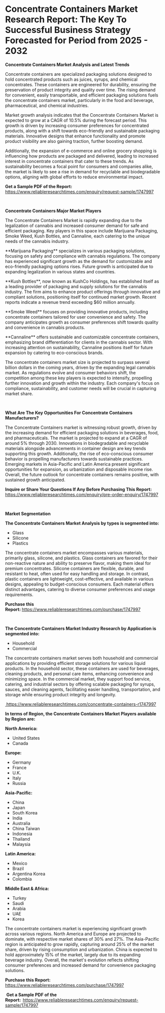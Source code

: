 <p><h1>Concentrate Containers Market Research Report: The Key To Successful Business Strategy Forecasted for Period from 2025 - 2032</h1></p><p><strong>Concentrate Containers Market Analysis and Latest Trends</strong></p>
<p><p>Concentrate containers are specialized packaging solutions designed to hold concentrated products such as juices, syrups, and chemical concentrates. These containers are engineered for durability, ensuring the preservation of product integrity and quality over time. The rising demand for convenient, easily transportable, and efficient packaging solutions fuels the concentrate containers market, particularly in the food and beverage, pharmaceutical, and chemical industries.</p><p>Market growth analysis indicates that the Concentrate Containers Market is expected to grow at a CAGR of 10.5% during the forecast period. This growth is driven by increasing consumer preferences for concentrated products, along with a shift towards eco-friendly and sustainable packaging materials. Innovative designs that enhance functionality and promote product visibility are also gaining traction, further boosting demand.</p><p>Additionally, the expansion of e-commerce and online grocery shopping is influencing how products are packaged and delivered, leading to increased interest in concentrate containers that cater to these trends. As sustainability becomes a focal point for consumers and companies alike, the market is likely to see a rise in demand for recyclable and biodegradable options, aligning with global efforts to reduce environmental impact.</p></p>
<p><strong>Get a Sample PDF of the Report:&nbsp;</strong> <a href="https://www.reliableresearchtimes.com/enquiry/request-sample/1747997?utm_campaign=3171&utm_medium=2&utm_source=Github&utm_content=ia&utm_term=15042025&utm_id=concentrate-containers">https://www.reliableresearchtimes.com/enquiry/request-sample/1747997</a></p>
<p>&nbsp;</p>
<p><strong>Concentrate Containers Major Market Players</strong></p>
<p><p>The Concentrate Containers Market is rapidly expanding due to the legalization of cannabis and increased consumer demand for safe and efficient packaging. Key players in this space include Marijuana Packaging, Smoke Weed, Kush Bottles, and Cannaline, each catering to the unique needs of the cannabis industry.</p><p>**Marijuana Packaging** specializes in various packaging solutions, focusing on safety and compliance with cannabis regulations. The company has experienced significant growth as the demand for customizable and eco-friendly packaging options rises. Future growth is anticipated due to expanding legalization in various states and countries. </p><p>**Kush Bottles**, now known as KushCo Holdings, has established itself as a leading provider of packaging and supply solutions for the cannabis industry. The firm aims to enhance product offerings through innovative and compliant solutions, positioning itself for continued market growth. Recent reports indicate a revenue trend exceeding $60 million annually.</p><p>**Smoke Weed** focuses on providing innovative products, including concentrate containers tailored for user convenience and safety. The company anticipates growth as consumer preferences shift towards quality and convenience in cannabis products. </p><p>**Cannaline** offers sustainable and customizable concentrate containers, emphasizing brand differentiation for clients in the cannabis sector. With increasing attention on sustainability, Cannaline positions itself for future expansion by catering to eco-conscious brands.</p><p>The concentrate containers market size is projected to surpass several billion dollars in the coming years, driven by the expanding legal cannabis market. As regulations evolve and consumer behaviors shift, the competition among these key players is expected to intensify, propelling further innovation and growth within the industry. Each company's focus on compliance, sustainability, and customer needs will be crucial in capturing market share.</p></p>
<p>&nbsp;</p>
<p><strong>What Are The Key Opportunities For Concentrate Containers Manufacturers?</strong></p>
<p><p>The Concentrate Containers market is witnessing robust growth, driven by the increasing demand for efficient packaging solutions in beverages, food, and pharmaceuticals. The market is projected to expand at a CAGR of around 5% through 2030. Innovations in biodegradable and recyclable materials alongside advancements in container design are key trends supporting this growth. Additionally, the rise of eco-conscious consumer behavior is propelling manufacturers towards sustainable practices. Emerging markets in Asia-Pacific and Latin America present significant opportunities for expansion, as urbanization and disposable income rise. Overall, the future outlook for concentrate containers remains positive, with sustained growth anticipated.</p></p>
<p><strong>Inquire or Share Your Questions If Any Before Purchasing This Report:</strong> <a href="https://www.reliableresearchtimes.com/enquiry/pre-order-enquiry/1747997?utm_campaign=3171&utm_medium=2&utm_source=Github&utm_content=ia&utm_term=15042025&utm_id=concentrate-containers">https://www.reliableresearchtimes.com/enquiry/pre-order-enquiry/1747997</a></p>
<p>&nbsp;</p>
<p><strong>Market Segmentation</strong></p>
<p><strong>The Concentrate Containers Market Analysis by types is segmented into:</strong></p>
<p><ul><li>Glass</li><li>Silicone</li><li>Plastics</li></ul></p>
<p><p>The concentrate containers market encompasses various materials, primarily glass, silicone, and plastics. Glass containers are favored for their non-reactive nature and ability to preserve flavor, making them ideal for premium concentrates. Silicone containers are flexible, durable, and resistant to heat, often used for easy handling and storage. In contrast, plastic containers are lightweight, cost-effective, and available in various designs, appealing to budget-conscious consumers. Each material offers distinct advantages, catering to diverse consumer preferences and usage requirements.</p></p>
<p><strong>Purchase this Report:&nbsp;</strong><a href="https://www.reliableresearchtimes.com/purchase/1747997?utm_campaign=3171&utm_medium=2&utm_source=Github&utm_content=ia&utm_term=15042025&utm_id=concentrate-containers">https://www.reliableresearchtimes.com/purchase/1747997</a></p>
<p>&nbsp;</p>
<p><strong>The Concentrate Containers Market Industry Research by Application is segmented into:</strong></p>
<p><ul><li>Household</li><li>Commercial</li></ul></p>
<p><p>The concentrate containers market serves both household and commercial applications by providing efficient storage solutions for various liquid products. In the household sector, these containers are used for beverages, cleaning products, and personal care items, enhancing convenience and minimizing space. In the commercial market, they support food service, catering, and industrial sectors by offering scalable packaging for syrups, sauces, and cleaning agents, facilitating easier handling, transportation, and storage while ensuring product integrity and longevity.</p></p>
<p><a href="https://www.reliableresearchtimes.com/concentrate-containers-r1747997?utm_campaign=3171&utm_medium=2&utm_source=Github&utm_content=ia&utm_term=15042025&utm_id=concentrate-containers">&nbsp;https://www.reliableresearchtimes.com/concentrate-containers-r1747997</a></p>
<p><strong>In terms of Region, the Concentrate Containers Market Players available by Region are:</strong></p>
<p>
    <p> <strong> North America: </strong>
        <ul>
            <li>United States</li>
            <li>Canada</li>
        </ul>
        </p> 
    <p> <strong> Europe: </strong>
        <ul>
            <li>Germany</li>
            <li>France</li>
            <li>U.K.</li>
            <li>Italy</li>
            <li>Russia</li>
        </ul>
        </p> 
    <p> <strong> Asia-Pacific: </strong>
        <ul>
            <li>China</li>
            <li>Japan</li>
            <li>South Korea</li>
            <li>India</li>
            <li>Australia</li>
            <li>China Taiwan</li>
            <li>Indonesia</li>
            <li>Thailand</li>
            <li>Malaysia</li>
        </ul>
        </p> 
    <p> <strong> Latin America: </strong>
        <ul>
            <li>Mexico</li>
            <li>Brazil</li>
            <li>Argentina Korea</li>
            <li>Colombia</li>
        </ul>
        </p> 
    <p> <strong> Middle East & Africa: </strong>
        <ul>
            <li>Turkey</li>
            <li>Saudi</li>
            <li>Arabia</li>
            <li>UAE</li>
            <li>Korea</li>
        </ul>
    </p>
    </p>
<p><p>The concentrate containers market is experiencing significant growth across various regions. North America and Europe are projected to dominate, with respective market shares of 30% and 27%. The Asia-Pacific region is anticipated to grow rapidly, capturing around 25% of the market share, driven by rising consumption and urbanization. China is expected to hold approximately 15% of the market, largely due to its expanding beverage industry. Overall, the market's evolution reflects shifting consumer preferences and increased demand for convenience packaging solutions.</p></p>
<p><strong>Purchase this Report: </strong><a href="https://www.reliableresearchtimes.com/purchase/1747997?utm_campaign=3171&utm_medium=2&utm_source=Github&utm_content=ia&utm_term=15042025&utm_id=concentrate-containers">https://www.reliableresearchtimes.com/purchase/1747997</a></p>
<p>&nbsp;<strong>Get a Sample PDF of the Report:&nbsp;&nbsp;</strong><a href="https://www.reliableresearchtimes.com/enquiry/request-sample/1747997?utm_campaign=3171&utm_medium=2&utm_source=Github&utm_content=ia&utm_term=15042025&utm_id=concentrate-containers">https://www.reliableresearchtimes.com/enquiry/request-sample/1747997</a></p>
<p><strong></strong></p>
<p><p></p><p></p><p></p></p>